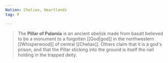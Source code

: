 ```yaml
---
Nation: Cheliax, Heartlands
tag: ❓

---
```


> The **Pillar of Palamia** is an ancient obelisk made from basalt believed to be a monument to a forgotten [[God|god]] in the northwestern [[Whisperwood]] of central [[Cheliax]]. Others claim that it is a god's prison, and that the Pillar sticking into the ground is itself the nail holding in the trapped deity.